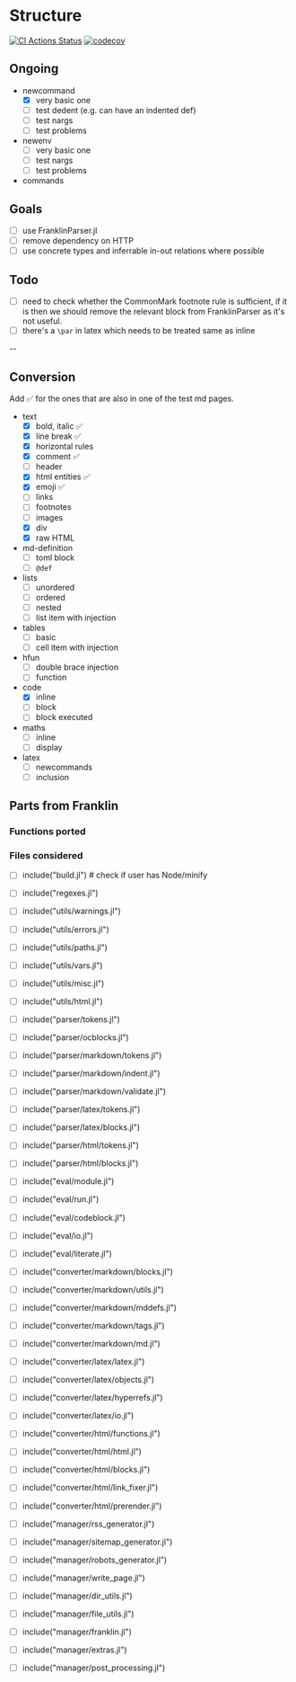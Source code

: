 # Structure


[![CI Actions Status](https://github.com/tlienart/Xranklin.jl/workflows/CI/badge.svg)](https://github.com/tlienart/Xranklin.jl/actions)
[![codecov](https://codecov.io/gh/tlienart/Xranklin.jl/branch/main/graph/badge.svg?token=7gUn1zIEXw)](https://codecov.io/gh/tlienart/Xranklin.jl)

## Ongoing

* newcommand
  * [x] very basic one
  * [ ] test dedent (e.g. can have an indented def)
  * [ ] test nargs
  * [ ] test problems
* newenv
  * [ ] very basic one
  * [ ] test nargs
  * [ ] test problems
* commands

## Goals

* [ ] use FranklinParser.jl
* [ ] remove dependency on HTTP
* [ ] use concrete types and inferrable in-out relations where possible

## Todo

* [ ] need to check whether the CommonMark footnote rule is sufficient, if it is then we should remove the relevant block from FranklinParser as it's not useful.
* [ ] there's a `\par` in latex which needs to be treated same as inline

--

## Conversion

Add ✅ for the ones that are also in one of the test md pages.

* text
  * [x] bold, italic ✅
  * [x] line break ✅
  * [x] horizontal rules
  * [x] comment ✅
  * [ ] header
  * [x] html entities ✅
  * [x] emoji ✅
  * [ ] links
  * [ ] footnotes
  * [ ] images
  * [x] div
  * [x] raw HTML
* md-definition
  * [ ] toml block
  * [ ] `@def`
* lists
  * [ ] unordered
  * [ ] ordered
  * [ ] nested
  * [ ] list item with injection
* tables
  * [ ] basic
  * [ ] cell item with injection
* hfun
  * [ ] double brace injection
  * [ ] function
* code
  * [x] inline
  * [ ] block
  * [ ] block executed
* maths
  * [ ] inline
  * [ ] display
* latex
  * [ ] newcommands
  * [ ] inclusion

## Parts from Franklin

### Functions ported

### Files considered

* [ ] include("build.jl") # check if user has Node/minify
* [ ] include("regexes.jl")

* [ ] include("utils/warnings.jl")
* [ ] include("utils/errors.jl")
* [ ] include("utils/paths.jl")
* [ ] include("utils/vars.jl")
* [ ] include("utils/misc.jl")
* [ ] include("utils/html.jl")

* [ ] include("parser/tokens.jl")
* [ ] include("parser/ocblocks.jl")

* [ ] include("parser/markdown/tokens.jl")
* [ ] include("parser/markdown/indent.jl")
* [ ] include("parser/markdown/validate.jl")

* [ ] include("parser/latex/tokens.jl")
* [ ] include("parser/latex/blocks.jl")

* [ ] include("parser/html/tokens.jl")
* [ ] include("parser/html/blocks.jl")

* [ ] include("eval/module.jl")
* [ ] include("eval/run.jl")
* [ ] include("eval/codeblock.jl")
* [ ] include("eval/io.jl")
* [ ] include("eval/literate.jl")

* [ ] include("converter/markdown/blocks.jl")
* [ ] include("converter/markdown/utils.jl")
* [ ] include("converter/markdown/mddefs.jl")
* [ ] include("converter/markdown/tags.jl")
* [ ] include("converter/markdown/md.jl")

* [ ] include("converter/latex/latex.jl")
* [ ] include("converter/latex/objects.jl")
* [ ] include("converter/latex/hyperrefs.jl")
* [ ] include("converter/latex/io.jl")

* [ ] include("converter/html/functions.jl")
* [ ] include("converter/html/html.jl")
* [ ] include("converter/html/blocks.jl")
* [ ] include("converter/html/link_fixer.jl")
* [ ] include("converter/html/prerender.jl")

* [ ] include("manager/rss_generator.jl")
* [ ] include("manager/sitemap_generator.jl")
* [ ] include("manager/robots_generator.jl")
* [ ] include("manager/write_page.jl")
* [ ] include("manager/dir_utils.jl")
* [ ] include("manager/file_utils.jl")
* [ ] include("manager/franklin.jl")
* [ ] include("manager/extras.jl")
* [ ] include("manager/post_processing.jl")
